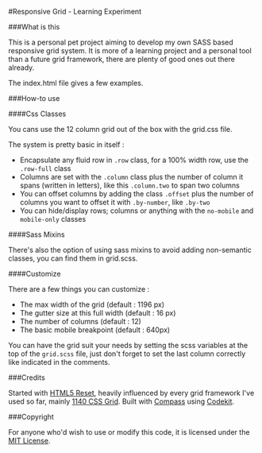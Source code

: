 #Responsive Grid - Learning Experiment

###What is this

This is a personal pet project aiming to develop my own SASS based responsive grid system. It is more of a learning project and a personal tool than a future grid framework, there are plenty of good ones out there already.  

The index.html file gives  a few examples.

###How-to use

####Css Classes

You cans use the 12 column grid out of the box with the grid.css file.  

The system is pretty basic in itself :

+	Encapsulate any fluid row in `.row` class, for a 100% width row, use the `.row-full` class
+	Columns are set with the `.column` class plus the number of column it spans (written in letters), like this `.column.two` to span two columns
+	You can offset columns by adding the class `.offset` plus the number of columns you want to offset it with `.by-number`, like `.by-two`
+	You can hide/display rows; columns or anything with the `no-mobile` and `mobile-only` classes

####Sass Mixins

There's also the option of using sass mixins to avoid adding non-semantic classes, you can find them in grid.scss.

####Customize

There are a few things you can customize :

+	The max width of the grid (default : 1196 px)
+	The gutter size at this full width (default : 16 px)
+	The number of columns (default : 12)
+	The basic mobile breakpoint (default : 640px)

You can have the grid suit your needs by setting the scss variables at the top of the `grid.scss` file, just don't forget to set the last column correctly like indicated in the comments.

###Credits

Started with [HTML5 Reset](http://html5reset.org), heavily influenced by every grid framework I've used so far, mainly [1140 CSS Grid](http://cssgrid.net).
Built with [Compass](http://compass-style.org) using [Codekit](http://incident57.com/codekit/).

###Copyright

For anyone who'd wish to use or modify this code, it is licensed under the [MIT License](http://mit-license.org).

